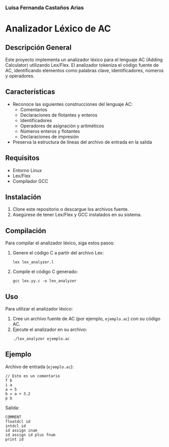 ### Luisa Fernanda Castaños Arias

# Analizador Léxico de AC

## Descripción General
Este proyecto implementa un analizador léxico para el lenguaje AC (Adding Calculator) utilizando Lex/Flex. El analizador tokeniza el código fuente de AC, identificando elementos como palabras clave, identificadores, números y operadores.

## Características
- Reconoce las siguientes construcciones del lenguaje AC:
  - Comentarios
  - Declaraciones de flotantes y enteros
  - Identificadores
  - Operadores de asignación y aritméticos
  - Números enteros y flotantes
  - Declaraciones de impresión
- Preserva la estructura de líneas del archivo de entrada en la salida

## Requisitos
- Entorno Linux
- Lex/Flex
- Compilador GCC

## Instalación
1. Clone este repositorio o descargue los archivos fuente.
2. Asegúrese de tener Lex/Flex y GCC instalados en su sistema.

## Compilación
Para compilar el analizador léxico, siga estos pasos:

1. Genere el código C a partir del archivo Lex:
   ```
   lex lex_analyzer.l
   ```

2. Compile el código C generado:
   ```
   gcc lex.yy.c -o lex_analyzer
   ```

## Uso
Para utilizar el analizador léxico:

1. Cree un archivo fuente de AC (por ejemplo, `ejemplo.ac`) con su código AC.
2. Ejecute el analizador en su archivo:
   ```
   ./lex_analyzer ejemplo.ac
   ```

## Ejemplo
Archivo de entrada (`ejemplo.ac`):
```
// Esto es un comentario
f b
i a
a = 5
b = a + 3.2
p b
```

Salida:
```
COMMENT
floatdcl id 
intdcl id 
id assign inum 
id assign id plus fnum 
print id 
```
